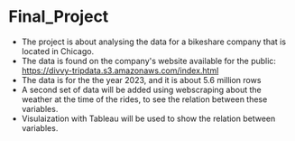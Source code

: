 # Final_Project
- The project is about analysing the data for a bikeshare company that is located in Chicago.
- The data is found on the company's website available for the public: https://divvy-tripdata.s3.amazonaws.com/index.html
- The data is for the the year 2023, and it is about 5.6 million rows
- A second set of data will be added using webscraping about the weather at the  time of the rides, to see the relation between these variables.
- Visulaization with Tableau will be used to show the relation between variables.
